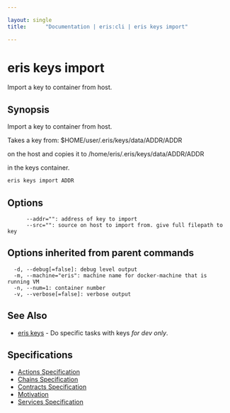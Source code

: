 ```yaml
---

layout: single
title:      "Documentation | eris:cli | eris keys import"

---
```


# eris keys import

Import a key to container from host.

## Synopsis

Import a key to container from host.

Takes a key from:
$HOME/user/.eris/keys/data/ADDR/ADDR

on the host and copies it to
/home/eris/.eris/keys/data/ADDR/ADDR

in the keys container.

```bash
eris keys import ADDR
```

## Options

```
      --addr="": address of key to import
      --src="": source on host to import from. give full filepath to key
```

## Options inherited from parent commands

```
  -d, --debug[=false]: debug level output
  -m, --machine="eris": machine name for docker-machine that is running VM
  -n, --num=1: container number
  -v, --verbose[=false]: verbose output
```

## See Also

* [eris keys](/docs/documentation/cli/latest/eris_keys/)	 - Do specific tasks with keys *for dev only*.

## Specifications

* [Actions Specification](/docs/documentation/cli/latest/actions_specification/)
* [Chains Specification](/docs/documentation/cli/latest/chains_specification/)
* [Contracts Specification](/docs/documentation/cli/latest/contracts_specification/)
* [Motivation](/docs/documentation/cli/latest/motivation/)
* [Services Specification](/docs/documentation/cli/latest/services_specification/)

